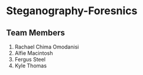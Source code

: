 # Steganography-Foresnics

## Team Members
1. Rachael Chima Omodanisi
2. Alfie Macintosh
3. Fergus Steel
4. Kyle Thomas

